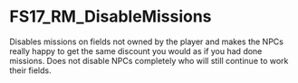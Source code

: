 # FS17_RM_DisableMissions

Disables missions on fields not owned by the player and makes the NPCs really happy to get the same discount you would as if you had done missions. Does not disable NPCs completely who will still continue to work their fields.
